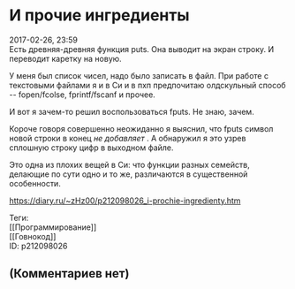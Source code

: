 И прочие ингредиенты
====================

  
2017-02-26, 23:59  
 Есть древняя-древняя функция puts. Она выводит на экран строку. И переводит каретку на новую.   
   
 У меня был список чисел, надо было записать в файл. При работе с текстовыми файлами я и в Си и в пхп предпочитаю олдскульный способ -- fopen/fcolse, fprintf/fscanf и прочее.   
   
 И вот я зачем-то решил воспользоваться fputs. Не знаю, зачем.   
   
 Короче говоря совершенно неожиданно я выяснил, что fputs символ новой строки в конец  *не добавляет*  . А обнаружил я это узрев сплошную строку цифр в выходном файле.   
   
 Это одна из плохих вещей в Си: что функции разных семейств, делающие по сути одно и то же, различаются в существенной особенности.   
  
<https://diary.ru/~zHz00/p212098026_i-prochie-ingredienty.htm>  
  
Теги:  
[[Программирование]]  
[[Говнокод]]  
ID: p212098026  


(Комментариев нет)
------------------